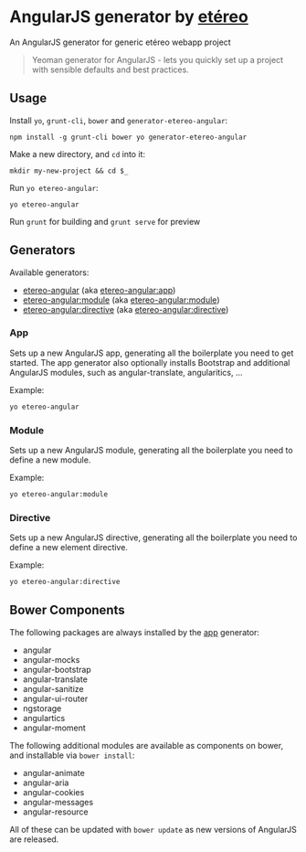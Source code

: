 # AngularJS generator by [etéreo](http://etereo.io)

An AngularJS generator for generic etéreo webapp project

> Yeoman generator for AngularJS - lets you quickly set up a project with sensible defaults and best practices.

## Usage

Install `yo`, `grunt-cli`, `bower` and `generator-etereo-angular`:
```
npm install -g grunt-cli bower yo generator-etereo-angular
```

Make a new directory, and `cd` into it:
```
mkdir my-new-project && cd $_
```

Run `yo etereo-angular`:
```
yo etereo-angular
```

Run `grunt` for building and `grunt serve` for preview


## Generators

Available generators:

* [etereo-angular](#app) (aka [etereo-angular:app](#app))
* [etereo-angular:module](#module) (aka [etereo-angular:module](#module))
* [etereo-angular:directive](#directive) (aka [etereo-angular:directive](#directive))

### App
Sets up a new AngularJS app, generating all the boilerplate you need to get started. The app generator also optionally installs Bootstrap and additional AngularJS modules, such as angular-translate, angularitics, ...

Example:
```bash
yo etereo-angular
```

### Module
Sets up a new AngularJS module, generating all the boilerplate you need to define a new module.

Example:
```bash
yo etereo-angular:module
```

### Directive
Sets up a new AngularJS directive, generating all the boilerplate you need to define a new element directive.

Example:
```bash
yo etereo-angular:directive
```

## Bower Components

The following packages are always installed by the [app](#app) generator:

* angular
* angular-mocks
* angular-bootstrap
* angular-translate
* angular-sanitize
* angular-ui-router
* ngstorage
* angulartics
* angular-moment


The following additional modules are available as components on bower, and installable via `bower install`:

* angular-animate
* angular-aria
* angular-cookies
* angular-messages
* angular-resource

All of these can be updated with `bower update` as new versions of AngularJS are released.

